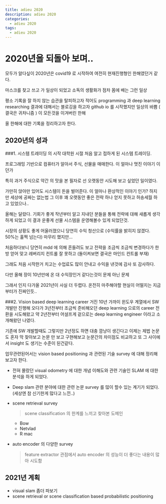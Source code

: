 ```yaml
---
title: adieu 2020
description: adieu 2020
categories:
  - adieu 2020
tags:
  - adieu 2020
---
```

# 2020년을 되돌아 보며..
모두가 알다싶이 2020년은 covid19 로 시작하여 여전히 현재진행형인 한해였던거 같다.

마스크를 찾고 쓰고 가 일상이 되었고 소독의 생활화가 점차 몸에 배는 그런 일상

평소 기록을 잘 하지 않는 습관을 탈피하고자 적어도 programming 과 deep learning researching 결과에 대해서는 블로깅을 하고자 github io 를 시작했지만 일상의 바쁨 ( 결국은 귀차니즘 ) 이 모든것을 이겨버린 한해

올 한해에 대한 기록을 정리하고자 한다.


## 2020년의 성과
###1. 시스템 트레이딩 의 시작
대학원 시절 처음 알고 접하게 된 시스템 트레이딩.

프로그래밍 기반으로 컴퓨터가 알아서 주식, 선물을 매매한다. 이 얼마나 멋진 이야기 이던가

특히 과거 주식으로 약간 의 맛을 본 필자로 선 오랫동안 시도해 보고 싶었던 일이였다.

가만히 앉아만 있어도 시스템이 돈을 벌어준다. 이 얼마나 환상적인 이야기 인가? 하지만 세상에 공짜는 없는법 그 이후 꽤 오랫동안 좋은 전략 하나 얻지 못하고 허송세월 하고 있었으나..

올해는 달랐다. 기회가 좋게 작년부터 알고 지내던 분들을 통해 전략에 대해 새롭게 생각하게 되었고 이 결과 운좋게 선물 시스템을 운영해볼수 있게 되었던것.

시장의 상황도 좋게 어울러졌으니 당연히 수익 청산으로 (수익률을 밝히지 않겠다. 50%는 훌쩍 넘는다) 마무리 했지만...

처음하다보니 당연히 mdd 에 의해 흔들려도 보고 전략을 조금씩 조금씩 변경하다가 한방 얻어 맞고 레버리지 컨트롤 잘 못하고 (돌이켜보면 결국은 마인드 컨트롤 부재)

그래도 처음 시작한거 치고는 수업료도 많이 안내고 수익을 낸것에 감사 또 감사하다. 

다만 올해 장이 10년만에 온 대 수익장인거 같다는것이 문제 아닌 문제

그래서 인지 다가올 2021년이 사실 더 두렵다. 온전히 마주해야할 현실이 어떨지는 지금부터가 진짜인듯..
   

###2. Vision based deep learning career 
거진 10년 가까이 윈도우 계열에서 SW 개발만 진행해 오다가 3년전부터 조금씩 준비해오던 deep learning 으로의 career 전환을 시도해왔고 약 2년전부터 어설프게 겉으로는 deep learning engineer 이라고 소개해왔던 나였다.

기존에 SW 개발할때도 그렇지만 2년정도 하면 대충 깜냥이 생긴다고 이제는 제법 논문도 혼자 막 찾아보고 논문 만 보고 구현해보고 눈문간의 차이점도 비교하고 또 그 사이에서 insight 도 생기는 수준이 된건같다.

업무관련된어서는  vision based positioning 과 관련된 기술 survey 에 대해 정리해보고자 한다.

- 전혀 몰랐던 visual odometry 에 대한 개념 이해도와 관련 기술인 SLAM 에 대한 분석을 하게 되었다. 

- Deep slam 관련 분야에 대한 관련 논문 survey 를 많이 할수 있는 계기가 되었다. (세상엔 참 신기한게 많다고 느낀..)

- scene retrieval survey
  > scene classification 의 한계를 느끼고 찾아본 도메인 
  - Bow 
  - Netvlad
  - R mac
    
- auto encoder 의 다양한 survey
    > feature extractor 관점에서 auto encoder 의 성능이 더 좋다는 내용이 많아 시도함
  


## 2021년 계획
- visual slam 좀더 파보기
- scene retrieval or scene classification based probabilistic positioning  